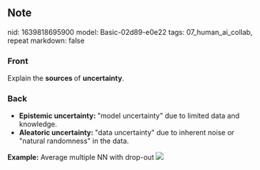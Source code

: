 ## Note
nid: 1639818695900
model: Basic-02d89-e0e22
tags: 07_human_ai_collab, repeat
markdown: false

### Front
Explain the <b>sources </b>of <b>uncertainty</b>.

### Back
<ul><li><b>Epistemic uncertainty: </b>"model uncertainty" due to limited data and knowledge.</li><li><b>Aleatoric uncertainty: </b>"data uncertainty" due to inherent noise or "natural randomness" in the data.</li></ul><b>Example:</b> Average multiple NN with drop-out 
<img src="paste-26fd6ad6dddf62f27b306b3364b5ac364c0e9bf1.jpg">
